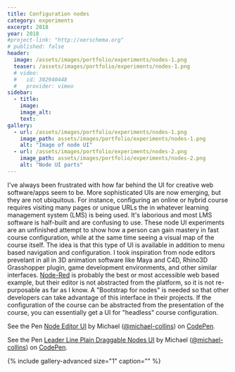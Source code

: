 ```yaml
---
title: Configuration nodes
category: experiments
excerpt: 2018
year: 2018
#project-link: "http://oerschema.org"
# published: false
header:
  image: /assets/images/portfolio/experiments/nodes-1.png
  teaser: /assets/images/portfolio/experiments/nodes-1.png
  # video:
  #   id: 302940448
  #   provider: vimeo
sidebar:
  - title:
    image:
    image_alt:
    text:
gallery:
  - url: /assets/images/portfolio/experiments/nodes-1.png
    image_path: assets/images/portfolio/experiments/nodes-1.png
    alt: "Image of node UI"
  - url: /assets/images/portfolio/experiments/nodes-2.png
    image_path: assets/images/portfolio/experiments/nodes-2.png
    alt: "Node UI parts"
---
```

I've always been frustrated with how far behind the UI for creative web software/apps seem to be. More sophisticated UIs are now emerging, but they are not ubiquitous. For instance, configuring an online or hybrid course requires visiting many pages or unique URLs the in whatever learning management system (LMS) is being used. It's laborious and most LMS software is half-built and are confusing to use. These node UI experiments are an unfinished attempt to show how a person can gain mastery in fast course configuration, while at the same time seeing a visual map of the course itself. The idea is that this type of UI is available in addition to menu based navigation and configuration. I took inspiration from node editors prevelant in all in 3D animation software like Maya and C4D, Rhino3D Grasshopper plugin, game development environments, and other similar interfaces. [Node-Red](https://nodered.org/) is probably the best or most accessible web based example, but their editor is not abstracted from the platform, so it is not re-purposable as far as I know. A "Bootstrap for nodes" is needed so that other developers can take advantage of this interface in their projects. If the configuration of the course can be abstracted from the presentation of the course, you can essentially get a UI for "headless" course configuration.

<p data-height="460" data-theme-id="light" data-slug-hash="bpWEPM" data-default-tab="result" data-user="michael-collins" data-pen-title="Node Editor UI" class="codepen">See the Pen <a href="https://codepen.io/michael-collins/pen/bpWEPM/">Node Editor UI</a> by Michael (<a href="https://codepen.io/michael-collins">@michael-collins</a>) on <a href="https://codepen.io">CodePen</a>.</p>
<script async src="https://static.codepen.io/assets/embed/ei.js"></script>

<p data-height="532" data-theme-id="light" data-slug-hash="wQQYVr" data-default-tab="result" data-user="michael-collins" data-pen-title="Leader Line Plain Draggable Nodes UI" class="codepen">See the Pen <a href="https://codepen.io/michael-collins/pen/wQQYVr/">Leader Line Plain Draggable Nodes UI</a> by Michael (<a href="https://codepen.io/michael-collins">@michael-collins</a>) on <a href="https://codepen.io">CodePen</a>.</p>
<script async src="https://static.codepen.io/assets/embed/ei.js"></script>

{% include gallery-advanced size="1" caption="" %}

